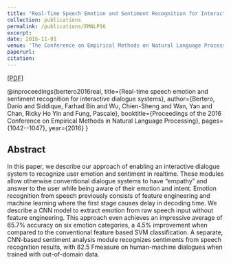 ```yaml
---
title: "Real-Time Speech Emotion and Sentiment Recognition for Interactive Dialogue Systems"
collection: publications
permalink: /publications/EMNLP16
excerpt: 
date: 2016-11-01
venue: 'The Conference on Empirical Methods on Natural Language Processing. (EMNLP)'
paperurl: 
citation: 
---
```

[[PDF]](http://aclweb.org/anthology/D16-1110) 

@inproceedings{bertero2016real,
  title={Real-time speech emotion and sentiment recognition for interactive dialogue systems},
  author={Bertero, Dario and Siddique, Farhad Bin and Wu, Chien-Sheng and Wan, Yan and Chan, Ricky Ho Yin and Fung, Pascale},
  booktitle={Proceedings of the 2016 Conference on Empirical Methods in Natural Language Processing},
  pages={1042--1047},
  year={2016}
}

## Abstract
In this paper, we describe our approach of enabling an interactive dialogue system to recognize user emotion and sentiment in realtime. These modules allow otherwise conventional dialogue systems to have “empathy” and answer to the user while being aware of their emotion and intent. Emotion recognition from speech previously consists of feature engineering and machine learning where the first stage causes delay in decoding time. We describe a CNN model to extract emotion from raw speech input without feature engineering. This approach even achieves an impressive average of 65.7% accuracy on six emotion categories, a 4.5% improvement when compared to the conventional feature based SVM classification. A separate, CNN-based sentiment analysis module recognizes sentiments from speech recognition results, with 82.5 Fmeasure on human-machine dialogues when trained with out-of-domain data.
